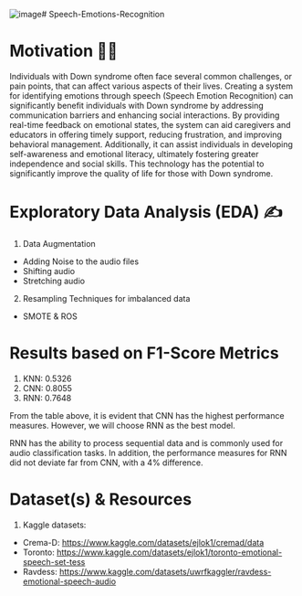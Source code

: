 ![image](https://github.com/user-attachments/assets/55d23d10-8e2f-42ed-9973-0d639c335bb7)# Speech-Emotions-Recognition

# Motivation 🫶🏼 
Individuals with Down syndrome often face several common challenges, or pain points, that can affect various aspects of their lives. Creating a system for identifying emotions through speech (Speech Emotion Recognition) can significantly benefit individuals with Down syndrome by addressing communication barriers and enhancing social interactions. By providing real-time feedback on emotional states, the system can aid caregivers and educators in offering timely support, reducing frustration, and improving behavioral management. Additionally, it can assist individuals in developing self-awareness and emotional literacy, ultimately fostering greater independence and social skills. This technology has the potential to significantly improve the quality of life for those with Down syndrome.

# Exploratory Data Analysis (EDA) ✍
1. Data Augmentation
- Adding Noise to the audio files
- Shifting audio
- Stretching audio

2. Resampling Techniques for imbalanced data
- SMOTE & ROS

# Results based on F1-Score Metrics
1. KNN: 0.5326
2. CNN: 0.8055
3. RNN: 0.7648

From the table above, it is evident that CNN has the highest performance measures. However, we will choose RNN as the best model. 

RNN has the ability to process sequential data and is commonly used for audio classification tasks. In addition, the performance measures for RNN did not deviate far from CNN, with a 4% difference. 

# Dataset(s) & Resources
1. Kaggle datasets:
- Crema-D: https://www.kaggle.com/datasets/ejlok1/cremad/data
- Toronto: https://www.kaggle.com/datasets/ejlok1/toronto-emotional-speech-set-tess
- Ravdess: https://www.kaggle.com/datasets/uwrfkaggler/ravdess-emotional-speech-audio




